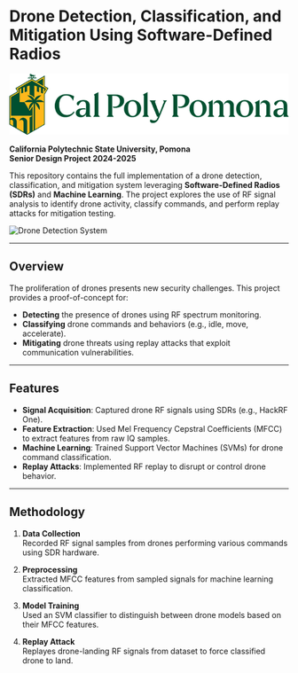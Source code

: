# Drone Detection, Classification, and Mitigation Using Software-Defined Radios  

![Cal Poly Logo](CPP_Horizontal_2C_Green_RGB-700px.png)

**California Polytechnic State University, Pomona**  
**Senior Design Project 2024-2025**

This repository contains the full implementation of a drone detection, classification, and mitigation system leveraging **Software-Defined Radios (SDRs)** and **Machine Learning**. The project explores the use of RF signal analysis to identify drone activity, classify commands, and perform replay attacks for mitigation testing.

![Drone Detection System](images/demo_setup.jpg)

---

## Overview

The proliferation of drones presents new security challenges. This project provides a proof-of-concept for:

- **Detecting** the presence of drones using RF spectrum monitoring.
- **Classifying** drone commands and behaviors (e.g., idle, move, accelerate).
- **Mitigating** drone threats using replay attacks that exploit communication vulnerabilities.

---

## Features

- **Signal Acquisition**: Captured drone RF signals using SDRs (e.g., HackRF One).
- **Feature Extraction**: Used Mel Frequency Cepstral Coefficients (MFCC) to extract features from raw IQ samples.
- **Machine Learning**: Trained Support Vector Machines (SVMs) for drone command classification.
- **Replay Attacks**: Implemented RF replay to disrupt or control drone behavior.

---

## Methodology

1. **Data Collection**  
   Recorded RF signal samples from drones performing various commands using SDR hardware.

2. **Preprocessing**  
   Extracted MFCC features from sampled signals for machine learning classification.

3. **Model Training**  
   Used an SVM classifier to distinguish between drone models based on their MFCC features.

4. **Replay Attack**  
   Replayes drone-landing RF signals from dataset to force classified drone to land.
